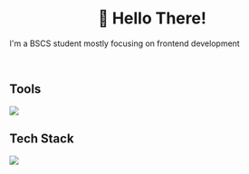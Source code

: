 <!--
--->  

<h1 align="center"> 👋 Hello There! </h1>
I'm a BSCS student mostly focusing on frontend development
<p align="center">
  <br>
  
  <h2>Tools</h2>
   <a href="https://skillicons.dev">
    <img src="https://skillicons.dev/icons?i=vscode,visualstudio,github,git,MySQL,discord" />
  </a>
  <br>
  <h2>Tech Stack</h2>
  <a href="https://skillicons.dev">
    <img src="https://skillicons.dev/icons?i=css,html,react,js,java,py,c,cs,nodejs,php" />
  </a>
</p>


